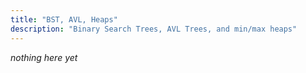 ```yaml
---
title: "BST, AVL, Heaps"
description: "Binary Search Trees, AVL Trees, and min/max heaps"
---
```


_nothing here yet_
